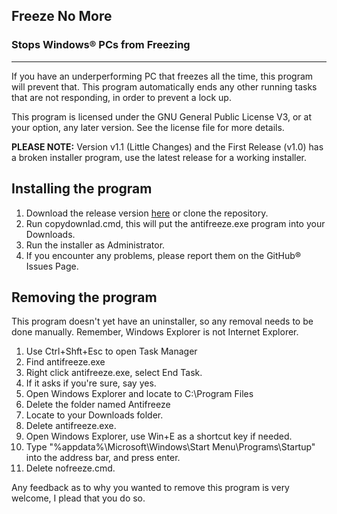 ## Freeze No More
### Stops Windows&reg; PCs from Freezing
- - -  
If you have an underperforming PC that freezes all the time, this
program will prevent that. This program automatically ends any other 
running tasks that are not responding, in order to prevent a lock up.  
  
This program is licensed under the GNU General Public License V3, or at your
option, any later version. See the license file for more details.

**PLEASE NOTE:** Version v1.1 (Little Changes) and the First Release (v1.0) has a broken
installer program, use the latest release for a working installer.

## Installing the program
1. Download the release version [here](https://github.com/DUDEX64/Freeze-No-More/releases/latest") or clone the repository.
2. Run copydownlad.cmd, this will put the antifreeze.exe program into your Downloads.
3. Run the installer as Administrator.
4. If you encounter any problems, please report them on the GitHub&reg; Issues Page.

## Removing the program
This program doesn't yet have an uninstaller, so any removal needs to
be done manually. Remember, Windows Explorer is not Internet Explorer.
  
1. Use Ctrl+Shft+Esc to open Task Manager
2. Find antifreeze.exe
3. Right click antifreeze.exe, select End Task.
4. If it asks if you're sure, say yes.
5. Open Windows Explorer and locate to C:\Program Files
6. Delete the folder named Antifreeze
7. Locate to your Downloads folder.
8. Delete antifreeze.exe.
9. Open Windows Explorer, use Win+E as a shortcut key if needed.
10. Type "%appdata%\Microsoft\Windows\Start Menu\Programs\Startup\" into the address bar, and press enter.
11. Delete nofreeze.cmd.
  
Any feedback as to why you wanted to remove this program is very welcome, I
plead that you do so.
